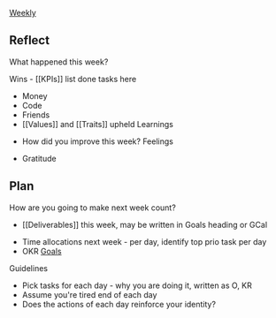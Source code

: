 [Weekly](https://docs.google.com/document/d/1K7bRuqfLwRO5YnXc2tOiqDwCC7IgmZ_Wg4OLHUcLp5s/edit?tab=t.0#heading=h.73spuy427m3w)
## Reflect
What happened this week?

Wins - [[KPIs]] list done tasks here
- Money
- Code
- Friends
- [[Values]] and [[Traits]] upheld
Learnings
* How did you improve this week?
Feelings
- Gratitude

## Plan
How are you going to make next week count?
* [[Deliverables]] this week, may be written in Goals heading or GCal
- Time allocations next week - per day, identify top prio task per day   
- OKR [Goals](https://docs.google.com/document/d/1Bv3DdyU3YmP39BH9Fq-5Mt13awPAkwO34UIjzdeF4QA/edit?usp=drivesdk)

Guidelines
- Pick tasks for each day - why you are doing it, written as O, KR
- Assume you're tired end of each day
- Does the actions of each day reinforce your identity?